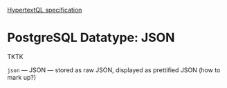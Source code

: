 [HypertextQL specification](../../../)

# PostgreSQL Datatype: JSON

TKTK

`json` — JSON — stored as raw JSON, displayed as prettified JSON (how to mark up?)